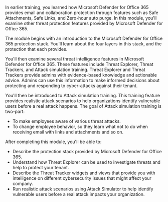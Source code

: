 In earlier training, you learned how Microsoft Defender for Office 365 provides email and collaboration protection through features such as Safe Attachments, Safe Links, and Zero-hour auto purge. In this module, you'll examine other threat protection features provided by Microsoft Defender for Office 365.

The module begins with an introduction to the Microsoft Defender for Office 365 protection stack. You'll learn about the four layers in this stack, and the protection that each provides.

You'll then examine several threat intelligence features in Microsoft Defender for Office 365. These features include Threat Explorer, Threat Trackers, and Attack simulation training. Threat Explorer and Threat Trackers provide admins with evidence-based knowledge and actionable advice. Admins can use this information to make informed decisions about protecting and responding to cyber-attacks against their tenant.

You'll then be introduced to Attack simulation training. This training feature provides realistic attack scenarios to help organizations identify vulnerable users before a real attack happens. The goal of Attack simulation training is two-part:

 -  To make employees aware of various threat attacks.
 -  To change employee behavior, so they learn what not to do when receiving email with links and attachments and so on.

After completing this module, you'll be able to:

 -  Describe the protection stack provided by Microsoft Defender for Office 365.
 -  Understand how Threat Explorer can be used to investigate threats and help to protect your tenant.<br>
 -  Describe the Threat Tracker widgets and views that provide you with intelligence on different cybersecurity issues that might affect your company.
 -  Run realistic attack scenarios using Attack Simulator to help identify vulnerable users before a real attack impacts your organization.
